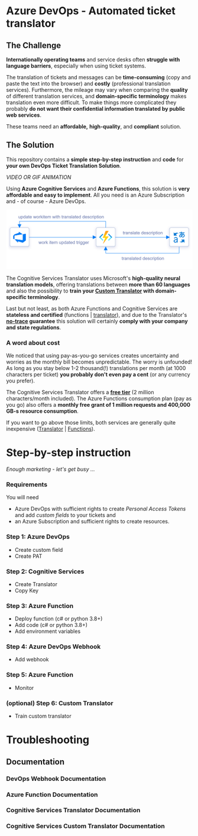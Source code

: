 # Azure DevOps - Automated ticket translator

## The Challenge
**Internationally operating teams** and service desks often **struggle with language barriers**, especially when using ticket systems. 

The translation of tickets and messages can be **time-consuming** (copy and paste the text into the browser) and **costly** (professional translation services). Furthermore, the mileage may vary when comparing the **quality** of different translation services, and **domain-specific terminology** makes translation even more difficult. To make things more complicated they probably **do not want their confidential information translated by public web services**.

These teams need an **affordable,** **high-quality**, and **compliant** solution.

## The Solution

This repository contains a **simple step-by-step instruction** and **code** for **your own DevOps Ticket Translation Solution**.

*VIDEO OR GIF ANIMATION*

Using **Azure Cognitive Services** and **Azure Functions**, this solution is **very affordable and easy to implement**. All you need is an Azure Subscription and - of course - Azure DevOps. 

![Devops-Translator-Architecture](/docs/images/architecture_devops_translator.png)

The Cognitive Services Translator uses Microsoft's **high-quality neural translation models**, offering translations between **more than 60 languages** and also the possibility to **train your [Custom Translator](https://docs.microsoft.com/en-us/azure/cognitive-services/translator/translator-info-overview#language-customization) with domain-specific terminology**.

Last but not least, as both Azure Functions and Cognitive Services are **stateless and certified** (functions | [translator](https://www.microsoft.com/en-us/translator/business/notrace/#compliance)), and due to the Translator's **[no-trace](https://www.microsoft.com/en-us/translator/business/notrace/) guarantee** this solution will certainly **comply with your company and state regulations**.

### A word about cost

We noticed that using pay-as-you-go services creates uncertainty and worries as the monthly bill becomes unpredictable. The worry is unfounded! As long as you stay below 1-2 thousand(!) translations per month (at 1000 characters per ticket) **you probably don't even pay a cent** (or any currency you prefer).

The Cognitive Services Translator offers a **[free tier](https://azure.microsoft.com/en-us/pricing/details/cognitive-services/translator/)** (2 million characters/month included). The Azure Functions consumption plan (pay as you go) also offers a **monthly free grant of 1 million requests and 400,000 GB-s resource consumption**. 

If you want to go above those limits, both services are generally quite inexpensive ([Translator](https://azure.microsoft.com/en-us/pricing/details/cognitive-services/translator/) | [Functions](https://azure.microsoft.com/en-us/pricing/details/functions/)).




# Step-by-step instruction

*Enough marketing - let's get busy ...*

### Requirements

You will need 
* Azure DevOps with sufficient rights to create *Personal Access Tokens* and add *custom fields* to your tickets and 
* an Azure Subscription and sufficient rights to create resources.

### Step 1: Azure DevOps

* Create custom field
* Create PAT

### Step 2: Cognitive Services

* Create Translator
* Copy Key

### Step 3: Azure Function

* Deploy function (c# or python 3.8+)
* Add code (c# or python 3.8+)
* Add environment variables

### Step 4: Azure DevOps Webhook

* Add webhook

### Step 5: Azure Function

* Monitor

### (optional) Step 6: Custom Translator

* Train custom translator

# Troubleshooting

## Documentation

### DevOps Webhook Documentation

### Azure Function Documentation

### Cognitive Services Translator Documentation

### Cognitive Services Custom Translator Documentation
